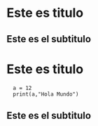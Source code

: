 # Este es titulo
## Este es el subtitulo
# Este es titulo
```
  a = 12
  print(a,"Hola Mundo")
```
## Este es el subtitulo
